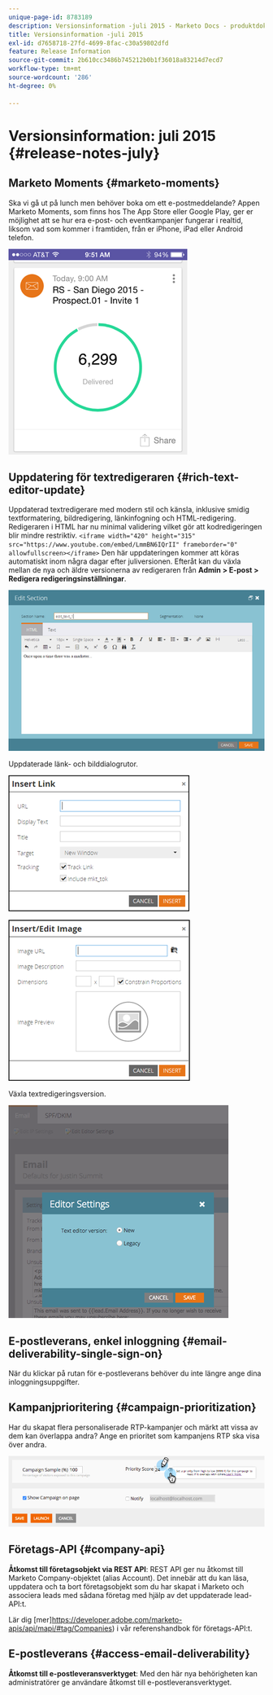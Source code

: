 ```yaml
---
unique-page-id: 8783189
description: Versionsinformation -juli 2015 - Marketo Docs - produktdokumentation
title: Versionsinformation -juli 2015
exl-id: d7658718-27fd-4699-8fac-c30a59802dfd
feature: Release Information
source-git-commit: 2b610cc3486b745212b0b1f36018a83214d7ecd7
workflow-type: tm+mt
source-wordcount: '286'
ht-degree: 0%

---
```


# Versionsinformation: juli 2015 {#release-notes-july}

## Marketo Moments {#marketo-moments}

Ska vi gå ut på lunch men behöver boka om ett e-postmeddelande? Appen Marketo Moments, som finns hos The App Store eller Google Play, ger er möjlighet att se hur era e-post- och eventkampanjer fungerar i realtid, liksom vad som kommer i framtiden, från er iPhone, iPad eller Android telefon.

![](assets/image2015-7-10-9-3a42-3a29.png)

## Uppdatering för textredigeraren {#rich-text-editor-update}

Uppdaterad textredigerare med modern stil och känsla, inklusive smidig textformatering, bildredigering, länkinfogning och HTML-redigering. Redigeraren i HTML har nu minimal validering vilket gör att kodredigeringen blir mindre restriktiv.
`<iframe width="420" height="315" src="https://www.youtube.com/embed/LmmBN6IQrII" frameborder="0" allowfullscreen></iframe>` Den här uppdateringen kommer att köras automatiskt inom några dagar efter juliversionen. Efteråt kan du växla mellan de nya och äldre versionerna av redigeraren från **Admin > E-post > Redigera redigeringsinställningar**.

![](assets/image2015-7-10-9-3a42-3a44.png)

Uppdaterade länk- och bilddialogrutor.

![](assets/image2015-7-10-9-3a42-3a57.png)

![](assets/image2015-7-10-9-3a43-3a20.png)

Växla textredigeringsversion.

![](assets/image2015-7-10-9-3a43-3a32.png)

## E-postleverans, enkel inloggning {#email-deliverability-single-sign-on}

När du klickar på rutan för e-postleverans behöver du inte längre ange dina inloggningsuppgifter.

## Kampanjprioritering {#campaign-prioritization}

Har du skapat flera personaliserade RTP-kampanjer och märkt att vissa av dem kan överlappa andra? Ange en prioritet som kampanjens RTP ska visa över andra.

![](assets/image2015-7-9-20-3a20-3a58.png)

## Företags-API {#company-api}

**Åtkomst till företagsobjekt via REST API**: REST API ger nu åtkomst till Marketo Company-objektet (alias Account). Det innebär att du kan läsa, uppdatera och ta bort företagsobjekt som du har skapat i Marketo och associera leads med sådana företag med hjälp av det uppdaterade lead-API:t.

Lär dig [mer]https://developer.adobe.com/marketo-apis/api/mapi/#tag/Companies) i vår referenshandbok för företags-API:t.

## E-postleverans {#access-email-deliverability}

**Åtkomst till e-postleveransverktyget**: Med den här nya behörigheten kan administratörer ge användare åtkomst till e-postleveransverktyget.
